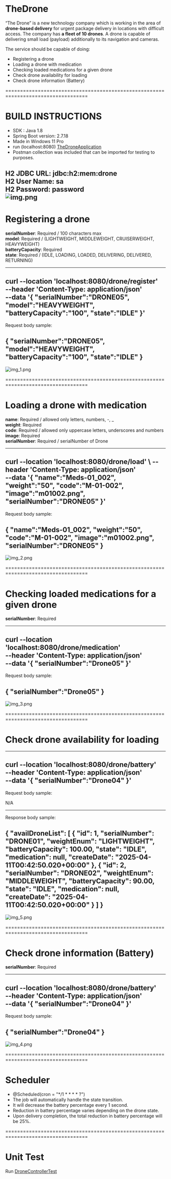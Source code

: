 # TheDrone
“The Drone” is a new technology company which is working in the area of **drone-based delivery** for
urgent package delivery in locations with difficult access. The company has **a fleet of 10 drones**. A
drone is capable of delivering small load (payload) additionally to its navigation and cameras.

The service should be capable of doing:
* Registering a drone 
* Loading a drone with medication 
* Checking loaded medications for a given drone 
* Check drone availability for loading 
* Check drone information (Battery) 

==================================================================================

# BUILD INSTRUCTIONS
* SDK : Java 1.8
* Spring Boot version: 2.7.18
* Made in Windows 11 Pro
* run (localhost:8080) [TheDroneApplication](src/main/java/org/hitachi/drone/TheDroneApplication.java)
* Postman collection was included that can be imported for testing to purposes.

H2 **JDBC URL**: jdbc:h2:mem:drone \
H2 **User Name**: sa \
H2 **Password**: password \
![img.png](img.png)
----------------------------------------------------------------

# Registering a drone

**serialNumber**: Required / 100 characters max \
**model**: Required / (LIGHTWEIGHT, MIDDLEWEIGHT, CRUISERWEIGHT, HEAVYWEIGHT) \
**batteryCapacity**: Required  \
**state**: Required / (IDLE, LOADING, LOADED, DELIVERING, DELIVERED, RETURNING)

----------------------------------------------------------------
curl --location 'localhost:8080/drone/register' \
--header 'Content-Type: application/json' \
--data '{
"serialNumber":"DRONE05",
"model":"HEAVYWEIGHT",
"batteryCapacity":"100",
"state":"IDLE"
}'
----------------------------------------------------------------
Request body sample:

{
"serialNumber":"DRONE05",
"model":"HEAVYWEIGHT",
"batteryCapacity":"100",
"state":"IDLE"
}
----------------------------------------------------------------
![img_1.png](img_1.png)

==================================================================================

# Loading a drone with medication

**name**: Required / allowed only letters, numbers, -, _ \
**weight**: Required  \
**code**: Required / allowed only uppercase letters, underscores and numbers \
**image**: Required  \
**serialNumber**: Required / serialNumber of Drone 

----------------------------------------------------------------
curl --location 'localhost:8080/drone/load' \ 
--header 'Content-Type: application/json' \
--data '{
"name":"Meds-01_002",
"weight":"50",
"code":"M-01-002",
"image":"m01002.png",
"serialNumber":"DRONE05"
}'
----------------------------------------------------------------
Request body sample:

{
"name":"Meds-01_002",
"weight":"50",
"code":"M-01-002",
"image":"m01002.png",
"serialNumber":"DRONE05"
}
----------------------------------------------------------------
![img_2.png](img_2.png)

==================================================================================

# Checking loaded medications for a given drone

**serialNumber**: Required

----------------------------------------------------------------
curl --location 'localhost:8080/drone/medication' \
--header 'Content-Type: application/json' \
--data '{
"serialNumber":"Drone05"
}'
----------------------------------------------------------------
Request body sample:

{
"serialNumber":"Drone05"
}
----------------------------------------------------------------
![img_3.png](img_3.png)

==================================================================================

# Check drone availability for loading

----------------------------------------------------------------
curl --location 'localhost:8080/drone/battery' \
--header 'Content-Type: application/json' \
--data '{
"serialNumber":"Drone04"
}'
----------------------------------------------------------------
Request body sample:

N/A

----------------------------------------------------------------
Response body sample:

{
"availDroneList": [
{
"id": 1,
"serialNumber": "DRONE01",
"weightEnum": "LIGHTWEIGHT",
"batteryCapacity": 100.00,
"state": "IDLE",
"medication": null,
"createDate": "2025-04-11T00:42:50.020+00:00"
},
{
"id": 2,
"serialNumber": "DRONE02",
"weightEnum": "MIDDLEWEIGHT",
"batteryCapacity": 90.00,
"state": "IDLE",
"medication": null,
"createDate": "2025-04-11T00:42:50.020+00:00"
}
]
}
----------------------------------------------------------------
![img_5.png](img_5.png)

==================================================================================

# Check drone information (Battery)

**serialNumber**: Required

----------------------------------------------------------------
curl --location 'localhost:8080/drone/battery' \
--header 'Content-Type: application/json' \
--data '{
"serialNumber":"Drone04"
}'
----------------------------------------------------------------
Request body sample:

{
"serialNumber":"Drone04"
}
----------------------------------------------------------------
![img_4.png](img_4.png)

==================================================================================

# Scheduler
* @Scheduled(cron = "*/1 * * * * ?")
* The job will automatically handle the state transition.
* It will decrease the battery percentage every 1 second.
* Reduction in battery percentage varies depending on the drone state.
* Upon delivery completion, the total reduction in battery percentage will be 25%.

==================================================================================

# Unit Test
Run [DroneControllerTest](src/test/java/org/hitachi/drone/DroneControllerTest.java)
